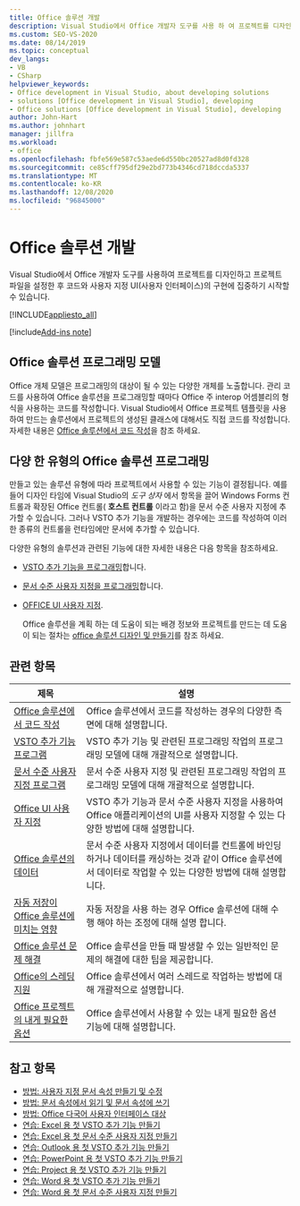 ```yaml
---
title: Office 솔루션 개발
description: Visual Studio에서 Office 개발자 도구를 사용 하 여 프로젝트를 디자인 하는 방법에 대해 알아봅니다. 또한 코드 및 사용자 지정 UI (사용자 인터페이스)를 구현 하기 시작 하는 방법을 알아봅니다.
ms.custom: SEO-VS-2020
ms.date: 08/14/2019
ms.topic: conceptual
dev_langs:
- VB
- CSharp
helpviewer_keywords:
- Office development in Visual Studio, about developing solutions
- solutions [Office development in Visual Studio], developing
- Office solutions [Office development in Visual Studio], developing
author: John-Hart
ms.author: johnhart
manager: jillfra
ms.workload:
- office
ms.openlocfilehash: fbfe569e587c53aede6d550bc20527ad8d0fd328
ms.sourcegitcommit: ce85cff795df29e2bd773b4346cd718dccda5337
ms.translationtype: MT
ms.contentlocale: ko-KR
ms.lasthandoff: 12/08/2020
ms.locfileid: "96845000"
---
```

# <a name="develop-office-solutions"></a>Office 솔루션 개발
  Visual Studio에서 Office 개발자 도구를 사용하여 프로젝트를 디자인하고 프로젝트 파일을 설정한 후 코드와 사용자 지정 UI(사용자 인터페이스)의 구현에 집중하기 시작할 수 있습니다.

 [!INCLUDE[appliesto_all](../vsto/includes/appliesto-all-md.md)]

[!include[Add-ins note](includes/addinsnote.md)]

## <a name="office-solutions-programming-model"></a>Office 솔루션 프로그래밍 모델
 Office 개체 모델은 프로그래밍의 대상이 될 수 있는 다양한 개체를 노출합니다. 관리 코드를 사용하여 Office 솔루션을 프로그래밍할 때마다 Office 주 interop 어셈블리의 형식을 사용하는 코드를 작성합니다. Visual Studio에서 Office 프로젝트 템플릿을 사용하여 만드는 솔루션에서 프로젝트의 생성된 클래스에 대해서도 직접 코드를 작성합니다. 자세한 내용은 [Office 솔루션에서 코드 작성](../vsto/writing-code-in-office-solutions.md)을 참조 하세요.

## <a name="program-different-types-of-office-solutions"></a>다양 한 유형의 Office 솔루션 프로그래밍
 만들고 있는 솔루션 유형에 따라 프로젝트에서 사용할 수 있는 기능이 결정됩니다. 예를 들어 디자인 타임에 Visual Studio의 *도구 상자* 에서 항목을 끌어 Windows Forms 컨트롤과 확장된 Office 컨트롤( **호스트 컨트롤** 이라고 함)을 문서 수준 사용자 지정에 추가할 수 있습니다. 그러나 VSTO 추가 기능을 개발하는 경우에는 코드를 작성하여 이러한 종류의 컨트롤을 런타임에만 문서에 추가할 수 있습니다.

 다양한 유형의 솔루션과 관련된 기능에 대한 자세한 내용은 다음 항목을 참조하세요.

- [VSTO 추가 기능을 프로그래밍](../vsto/programming-vsto-add-ins.md)합니다.

- [문서 수준 사용자 지정을 프로그래밍](../vsto/programming-document-level-customizations.md)합니다.

- [OFFICE UI 사용자 지정](../vsto/office-ui-customization.md).

  Office 솔루션을 계획 하는 데 도움이 되는 배경 정보와 프로젝트를 만드는 데 도움이 되는 절차는 [office 솔루션 디자인 및 만들기](../vsto/designing-and-creating-office-solutions.md)를 참조 하세요.

## <a name="related-topics"></a>관련 항목

|제목|설명|
|-----------|-----------------|
|[Office 솔루션에서 코드 작성](../vsto/writing-code-in-office-solutions.md)|Office 솔루션에서 코드를 작성하는 경우의 다양한 측면에 대해 설명합니다.|
|[VSTO 추가 기능 프로그램](../vsto/programming-vsto-add-ins.md)|VSTO 추가 기능 및 관련된 프로그래밍 작업의 프로그래밍 모델에 대해 개괄적으로 설명합니다.|
|[문서 수준 사용자 지정 프로그램](../vsto/programming-document-level-customizations.md)|문서 수준 사용자 지정 및 관련된 프로그래밍 작업의 프로그래밍 모델에 대해 개괄적으로 설명합니다.|
|[Office UI 사용자 지정](../vsto/office-ui-customization.md)|VSTO 추가 기능과 문서 수준 사용자 지정을 사용하여 Office 애플리케이션의 UI를 사용자 지정할 수 있는 다양한 방법에 대해 설명합니다.|
|[Office 솔루션의 데이터](../vsto/data-in-office-solutions.md)|문서 수준 사용자 지정에서 데이터를 컨트롤에 바인딩하거나 데이터를 캐싱하는 것과 같이 Office 솔루션에서 데이터로 작업할 수 있는 다양한 방법에 대해 설명합니다.|
|[자동 저장이 Office 솔루션에 미치는 영향](./how-autosave-impacts-office-solutions.md)|자동 저장을 사용 하는 경우 Office 솔루션에 대해 수행 해야 하는 조정에 대해 설명 합니다.|
|[Office 솔루션 문제 해결](../vsto/troubleshooting-office-solutions.md)|Office 솔루션을 만들 때 발생할 수 있는 일반적인 문제의 해결에 대한 팁을 제공합니다.|
|[Office의 스레딩 지원](../vsto/threading-support-in-office.md)|Office 솔루션에서 여러 스레드로 작업하는 방법에 대해 개괄적으로 설명합니다.|
|[Office 프로젝트의 내게 필요한 옵션](../vsto/accessibility-in-office-projects.md)|Office 솔루션에서 사용할 수 있는 내게 필요한 옵션 기능에 대해 설명합니다.|

## <a name="see-also"></a>참고 항목
- [방법: 사용자 지정 문서 속성 만들기 및 수정](../vsto/how-to-create-and-modify-custom-document-properties.md)
- [방법: 문서 속성에서 읽기 및 문서 속성에 쓰기](../vsto/how-to-read-from-and-write-to-document-properties.md)
- [방법: Office 다국어 사용자 인터페이스 대상](../vsto/how-to-target-the-office-multilingual-user-interface.md)
- [연습: Excel 용 첫 VSTO 추가 기능 만들기](../vsto/walkthrough-creating-your-first-vsto-add-in-for-excel.md)
- [연습: Excel 용 첫 문서 수준 사용자 지정 만들기](../vsto/walkthrough-creating-your-first-document-level-customization-for-excel.md)
- [연습: Outlook 용 첫 VSTO 추가 기능 만들기](../vsto/walkthrough-creating-your-first-vsto-add-in-for-outlook.md)
- [연습: PowerPoint 용 첫 VSTO 추가 기능 만들기](../vsto/walkthrough-creating-your-first-vsto-add-in-for-powerpoint.md)
- [연습: Project 용 첫 VSTO 추가 기능 만들기](../vsto/walkthrough-creating-your-first-vsto-add-in-for-project.md)
- [연습: Word 용 첫 VSTO 추가 기능 만들기](../vsto/walkthrough-creating-your-first-vsto-add-in-for-word.md)
- [연습: Word 용 첫 문서 수준 사용자 지정 만들기](../vsto/walkthrough-creating-your-first-document-level-customization-for-word.md)
